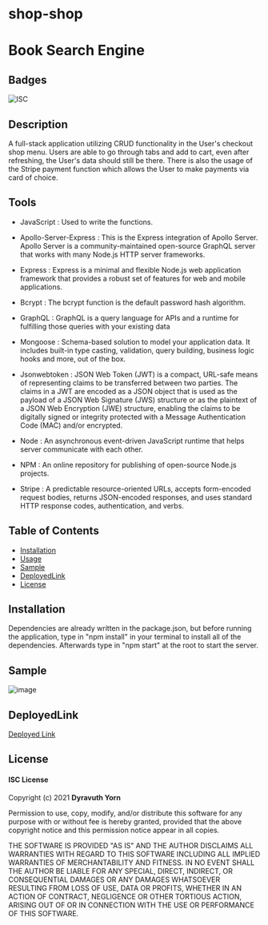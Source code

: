 # shop-shop

# Book Search Engine

## Badges

![ISC](https://img.shields.io/badge/license-ISC-success)

## Description

A full-stack application utilizing CRUD functionality in the User's checkout shop menu.  Users are able to go through tabs and add to cart, even after refreshing, the User's data should still be there.  There is also the usage of the Stripe payment function which allows the User to make payments via card of choice.

## Tools

- JavaScript : Used to write the functions.

- Apollo-Server-Express : This is the Express integration of Apollo Server. Apollo Server is a community-maintained open-source GraphQL server that works with many Node.js HTTP server frameworks.

- Express : Express is a minimal and flexible Node.js web application framework that provides a robust set of features for web and mobile applications.

- Bcrypt : The bcrypt function is the default password hash algorithm.

- GraphQL : GraphQL is a query language for APIs and a runtime for fulfilling those queries with your existing data

- Mongoose :  Schema-based solution to model your application data. It includes built-in type casting, validation, query building, business logic hooks and more, out of the box.

- Jsonwebtoken : JSON Web Token (JWT) is a compact, URL-safe means of representing
   claims to be transferred between two parties.  The claims in a JWT
   are encoded as a JSON object that is used as the payload of a JSON
   Web Signature (JWS) structure or as the plaintext of a JSON Web
   Encryption (JWE) structure, enabling the claims to be digitally
   signed or integrity protected with a Message Authentication Code
   (MAC) and/or encrypted.

- Node : An asynchronous event-driven JavaScript runtime that helps server communicate with each other.

- NPM : An online repository for publishing of open-source Node.js projects.

- Stripe : A predictable resource-oriented URLs, accepts form-encoded request bodies, returns JSON-encoded responses, and uses standard HTTP response codes, authentication, and verbs.

## Table of Contents

- [Installation](#installation)
- [Usage](#usage)
- [Sample](#sample)
- [DeployedLink](#DeployedLink)
- [License](#license)

## Installation

Dependencies are already written in the package.json, but before running the application, type in "npm install" in your terminal to install all of the dependencies.  Afterwards type in "npm start" at the root to start the server.


## Sample

![image](https://user-images.githubusercontent.com/79943553/135787371-8d92cd10-5c04-4726-990a-87daf96b0d55.png)


## DeployedLink

[Deployed Link](https://blooming-river-08717.herokuapp.com/)

## License

#### ISC License

Copyright (c) 2021 <strong>Dyravuth Yorn</strong>

Permission to use, copy, modify, and/or distribute this software for any purpose with or without fee is hereby granted, provided that the above copyright notice and this permission notice appear in all copies.

THE SOFTWARE IS PROVIDED "AS IS" AND THE AUTHOR DISCLAIMS ALL WARRANTIES WITH REGARD TO THIS SOFTWARE INCLUDING ALL IMPLIED WARRANTIES OF MERCHANTABILITY AND FITNESS. IN NO EVENT SHALL THE AUTHOR BE LIABLE FOR ANY SPECIAL, DIRECT, INDIRECT, OR CONSEQUENTIAL DAMAGES OR ANY DAMAGES WHATSOEVER RESULTING FROM LOSS OF USE, DATA OR PROFITS, WHETHER IN AN ACTION OF CONTRACT, NEGLIGENCE OR OTHER TORTIOUS ACTION, ARISING OUT OF OR IN CONNECTION WITH THE USE OR PERFORMANCE OF THIS SOFTWARE.
